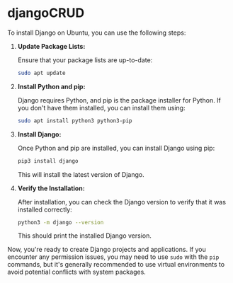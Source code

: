 # djangoCRUD


To install Django on Ubuntu, you can use the following steps:

1. **Update Package Lists:**
   
   Ensure that your package lists are up-to-date:

   ```bash
   sudo apt update
   ```

2. **Install Python and pip:**

   Django requires Python, and pip is the package installer for Python. If you don't have them installed, you can install them using:

   ```bash
   sudo apt install python3 python3-pip
   ```

3. **Install Django:**

   Once Python and pip are installed, you can install Django using pip:

   ```bash
   pip3 install django
   ```

   This will install the latest version of Django.

4. **Verify the Installation:**

   After installation, you can check the Django version to verify that it was installed correctly:

   ```bash
   python3 -m django --version
   ```

   This should print the installed Django version.

Now, you're ready to create Django projects and applications. If you encounter any permission issues, you may need to use `sudo` with the `pip` commands, but it's generally recommended to use virtual environments to avoid potential conflicts with system packages.
